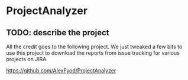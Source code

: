# ProjectAnalyzer

## TODO: describe the project

All the credit goes to the following project. We just tweaked a few bits to use this project to download the reports from issue tracking for various projects on JIRA.

https://github.com/AlexFyod/ProjectAnalyzer
